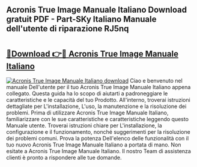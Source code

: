 ## Acronis True Image Manuale Italiano Download gratuit PDF - Part-SKy Italiano Manuale dell'utente di riparazione RJ5nq

# <h2><a href="http://dfbmqqq.blite.top/?on=Acronis+True+Image+Manuale+Italiano">🔗Download 👉🔴 Acronis True Image Manuale Italiano</a></h2>

[![Acronis True Image Manuale Italiano download](https://i.imgur.com/lujVjoI.png)](http://dfbmqqq.blite.top/?on=Acronis+True+Image+Manuale+Italiano)
Ciao e benvenuto nel manuale Dell'utente per il tuo Acronis True Image Manuale Italiano appena collegato. Questa guida ha lo scopo di aiutarti a padroneggiare le caratteristiche e le capacità del tuo Prodotto. All'interno, troverai istruzioni dettagliate per L'installazione, L'uso, la manutenzione e la risoluzione dei problemi. Prima di utilizzare Acronis True Image Manuale Italiano, familiarizzare con le sue caratteristiche e caratteristiche leggendo questo Manuale utente. Troverai istruzioni chiare per L'installazione, la configurazione e il funzionamento, nonché suggerimenti per la risoluzione dei problemi comuni. Prova la potenza Dell'elenco delle funzionalità con il tuo nuovo Acronis True Image Manuale Italiano a portata di mano. Non esitate a Acronis True Image Manuale Italiano. Il nostro Team di assistenza clienti è pronto a rispondere alle tue domande.
